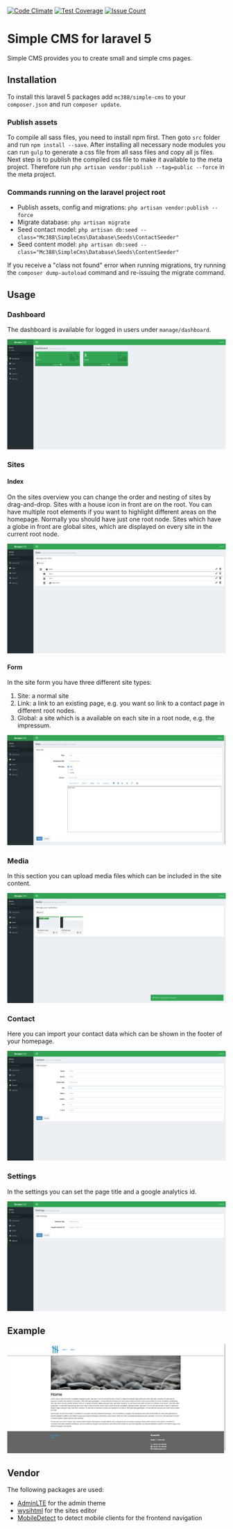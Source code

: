 [![Code Climate](https://codeclimate.com/github/mc388/SimpleCms/badges/gpa.svg)](https://codeclimate.com/github/mc388/SimpleCms)
[![Test Coverage](https://codeclimate.com/github/mc388/SimpleCms/badges/coverage.svg)](https://codeclimate.com/github/mc388/SimpleCms/coverage)
[![Issue Count](https://codeclimate.com/github/mc388/SimpleCms/badges/issue_count.svg)](https://codeclimate.com/github/mc388/SimpleCms)

# Simple CMS for laravel 5

Simple CMS provides you to create small and simple cms pages.


## Installation

To install this laravel 5 packages add `mc388/simple-cms` to your `composer.json` and run `composer update`.


### Publish assets

To compile all sass files, you need to install npm first.
Then goto `src` folder and run `npm install --save`.
After installing all necessary node modules you can run `gulp` to generate a css file from all sass files and copy all js files.
Next step is to publish the compiled css file to make it available to the meta project.
Therefore run `php artisan vendor:publish --tag=public --force` in the meta project.


### Commands running on the laravel project root

- Publish assets, config and migrations: `php artisan vendor:publish --force`
- Migrate database: `php artisan migrate`
- Seed contact model: `php artisan db:seed --class="Mc388\SimpleCms\Database\Seeds\ContactSeeder"`
- Seed content model: `php artisan db:seed --class="Mc388\SimpleCms\Database\Seeds\ContentSeeder"`

If you receive a "class not found" error when running migrations, try running the `composer dump-autoload` command and re-issuing the migrate command.

## Usage

### Dashboard

The dashboard is available for logged in users under `manage/dashboard`.

![Dashboard](docs/files/dashboard.png)

### Sites

#### Index

On the sites overview you can change the order and nesting of sites by drag-and-drop.
Sites with a house icon in front are on the root.
You can have multiple root elements if you want to highlight different areas on the homepage.
Normally you should have just one root node.
Sites which have a globe in front are global sites, which are displayed on every site in the current root node.

![Sites index](docs/files/sites-index.png)

#### Form

In the site form you have three different site types:

1. Site: a normal site
1. Link: a link to an existing page, e.g. you want so link to a contact page in different root nodes.
1. Global: a site which is a available on each site in a root node, e.g. the impressum.

![Sites form](docs/files/sites-form.png)

### Media

In this section you can upload media files which can be included in the site content.

![Media](docs/files/media.png)

### Contact

Here you can import your contact data which can be shown in the footer of your homepage.

![Contact](docs/files/contact.png)

### Settings

In the settings you can set the page title and a google analytics id.

![Settings](docs/files/settings.png)

## Example

![Example](docs/files/example.png)

## Vendor

The following packages are used:
- [AdminLTE](https://almsaeedstudio.com/themes/AdminLTE/index2.html) for the admin theme
- [wysihtml](http://wysihtml.com/) for the sites editor
- [MobileDetect](https://github.com/serbanghita/Mobile-Detect) to detect mobile clients for the frontend navigation
